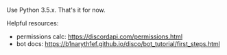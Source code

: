 Use Python 3.5.x. That's it for now.

Helpful resources:
* permissions calc: https://discordapi.com/permissions.html
* bot docs: https://b1naryth1ef.github.io/disco/bot_tutorial/first_steps.html
